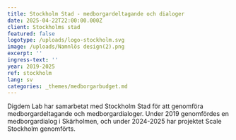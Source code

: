 ```yaml
---
title: Stockholm Stad - medborgardeltagande och dialoger
date: 2025-04-22T22:00:00.000Z
client: Stockholms stad
featured: false
logotype: /uploads/logo-stockholm.svg
image: /uploads/Namnlös design(2).png
excerpt: ''
ingress-text: ''
year: 2019-2025
ref: stockholm
lang: sv
categories: _themes/medborgarbudget.md
---
```


Digdem Lab har samarbetat med Stockholm Stad för att genomföra medborgardeltagande och medborgardialoger. Under 2019 genomfördes en medborgardialog i Skärholmen, och under 2024-2025 har projektet Scale Stockholm genomförts.
